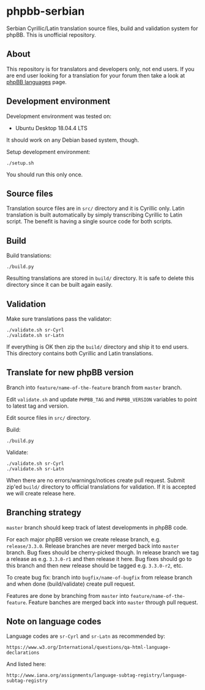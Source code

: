 # phpbb-serbian

Serbian Cyrillic/Latin translation source files, build and validation system for
phpBB.
This is unofficial repository.

## About

This repository is for translators and developers only, not end users.
If you are end user looking for a translation for your forum then take a look at
[phpBB languages](https://www.phpbb.com/languages/) page.

## Development environment

Development environment was tested on:

* Ubuntu Desktop 18.04.4 LTS

It should work on any Debian based system, though.

Setup development environment:

    ./setup.sh

You should run this only once.

## Source files

Translation source files are in `src/` directory and it is Cyrillic only.
Latin translation is built automatically by simply transcribing Cyrillic to
Latin script.
The benefit is having a single source code for both scripts.

## Build

Build translations:

    ./build.py

Resulting translations are stored in `build/` directory. It is safe to delete
this directory since it can be built again easily.

## Validation

Make sure translations pass the validator:

    ./validate.sh sr-Cyrl
    ./validate.sh sr-Latn

If everything is OK then zip the `build/` directory and ship it to end users.
This directory contains both Cyrillic and Latin translations.

## Translate for new phpBB version

Branch into `feature/name-of-the-feature` branch from `master` branch.

Edit `validate.sh` and update `PHPBB_TAG` and `PHPBB_VERSION` variables to point
to latest tag and version.

Edit source files in `src/` directory.

Build:

    ./build.py

Validate:

    ./validate.sh sr-Cyrl
    ./validate.sh sr-Latn

When there are no errors/warnings/notices create pull request.
Submit zip'ed `build/` directory to official translations for validation.
If it is accepted we will create release here.

## Branching strategy

`master` branch should keep track of latest developments in phpBB code.

For each major phpBB version we create release branch, e.g. `release/3.3.0`.
Release branches are never merged back into `master` branch. Bug fixes should be
cherry-picked though.
In release branch we tag a release as e.g. `3.3.0-r1` and then release it here.
Bug fixes should go to this branch and then new release should be tagged e.g.
`3.3.0-r2`, etc.

To create bug fix: branch into `bugfix/name-of-bugfix` from release branch
and when done (build/validate) create pull request.

Features are done by branching from `master` into `feature/name-of-the-feature`.
Feature banches are merged back into `master` through pull request.

## Note on language codes

Language codes are `sr-Cyrl` and `sr-Latn` as recommended by:

    https://www.w3.org/International/questions/qa-html-language-declarations

And listed here:

    http://www.iana.org/assignments/language-subtag-registry/language-subtag-registry
